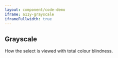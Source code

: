 ```yaml
---
layout: component/code-demo
iframe: a11y-grayscale
iframeFullwidth: true
---
```

## Grayscale

How the select is viewed with total colour blindness.
